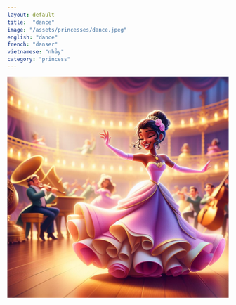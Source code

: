 ```yaml
---
layout: default
title:  "dance"
image: "/assets/princesses/dance.jpeg"
english: "dance"
french: "danser"
vietnamese: "nhảy"
category: "princess"
---
```


![dance](/assets/princesses/dance.jpeg)